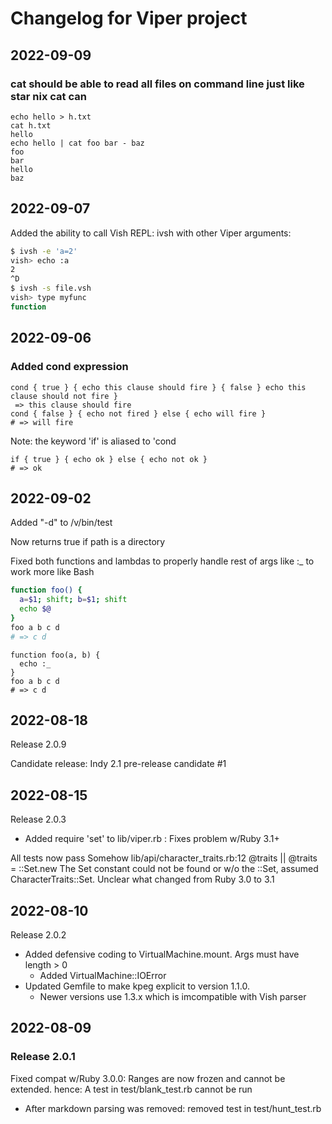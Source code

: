 # Changelog for Viper project

## 2022-09-09


### cat should be able to read all files on command line just like star nix cat can

```
echo hello > h.txt
cat h.txt
hello
echo hello | cat foo bar - baz
foo
bar
hello
baz
```

## 2022-09-07

Added the ability to call Vish REPL: ivsh with other Viper arguments:

```bash
$ ivsh -e 'a=2'
vish> echo :a
2
^D
$ ivsh -s file.vsh
vish> type myfunc
function
```

## 2022-09-06

### Added cond expression

```
cond { true } { echo this clause should fire } { false } echo this clause should not fire }
 => this clause should fire
cond { false } { echo not fired } else { echo will fire }
# => will fire
```


Note: the keyword 'if' is aliased to 'cond

```
if { true } { echo ok } else { echo not ok }
# => ok
```


## 2022-09-02

Added "-d" to /v/bin/test

Now returns true if path is a directory


Fixed both functions and lambdas to properly handle rest of args like :_ to work more like Bash

```bash
function foo() {
  a=$1; shift; b=$1; shift
  echo $@
}
foo a b c d
# => c d
```

```
function foo(a, b) {
  echo :_
}
foo a b c d
# => c d
```



## 2022-08-18

Release 2.0.9

Candidate release: Indy 2.1 pre-release candidate #1

## 2022-08-15

Release 2.0.3

- Added require 'set' to lib/viper.rb : Fixes problem w/Ruby 3.1+

All tests now pass
Somehow lib/api/character_traits.rb:12       @traits || @traits = ::Set.new
The Set constant could not be found or  w/o the ::Set, assumed
CharacterTraits::Set. Unclear what changed from Ruby 3.0 to 3.1


## 2022-08-10

Release 2.0.2

- Added defensive coding to VirtualMachine.mount. Args must have length > 0
  * Added VirtualMachine::IOError
- Updated Gemfile to make kpeg explicit to version 1.1.0.
  * Newer versions use 1.3.x which is imcompatible with Vish parser



## 2022-08-09

### Release 2.0.1

Fixed compat w/Ruby 3.0.0: Ranges are now frozen and cannot be extended.
hence: A test in test/blank_test.rb cannot be run

- After markdown parsing was removed: removed test in test/hunt_test.rb


